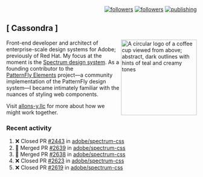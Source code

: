 <p align="right"><a rel="me" href="https://front-end.social/@castastrophe">
    <img alt="followers" title="Follow me on Mastodon" src="https://img.shields.io/mastodon/follow/109297102751309835?domain=https%3A%2F%2Ffront-end.social&label=Follow&logo=mastodon&logoColor=white&style=for-the-badge&labelColor=008080&color=006969"/></a>
  <a href="https://codepen.io/castastrophe/">
    <img alt="followers" title="Follow me on CodePen" src="https://img.shields.io/badge/23-1?color=640464&labelColor=7c007c&style=for-the-badge&logo=codepen&label=Follow"/></a>
<a href="https://castastrophe.medium.com/">
    <img alt="publishing" title="View articles on Medium" src="https://img.shields.io/badge/107-1?color=666&labelColor=444&label=subscribe&logo=medium&logoColor=white&style=for-the-badge"/></a>
</p>

## [&nbsp;Cassondra&nbsp;]

<img align="right" src="https://github-production-user-asset-6210df.s3.amazonaws.com/1840295/253016758-ba468774-1cd3-42c2-8f43-947b5eeb5edf.png" height="200" alt="A circular logo of a coffee cup viewed from above; abstract, dark outlines with hints of teal and creamy tones">

Front-end developer and architect of enterprise-scale design systems for Adobe; previously of Red Hat. My focus at the moment is the [Spectrum design system](https://github.com/adobe/spectrum-css). As a founding contributor to the [PatternFly&nbsp;Elements](https://github.com/patternfly/patternfly-elements) project&mdash;a community implementation of the PatternFly design system&mdash;I became intimately familiar with the nuances of styling web components.

Visit [allons-y.llc](http://allons-y.llc/) for more about how we might work together.

### Recent activity

<!--START_SECTION:activity-->
1. ❌ Closed PR [#2443](https://github.com/adobe/spectrum-css/pull/2443) in [adobe/spectrum-css](https://github.com/adobe/spectrum-css)
2. 🎉 Merged PR [#2639](https://github.com/adobe/spectrum-css/pull/2639) in [adobe/spectrum-css](https://github.com/adobe/spectrum-css)
3. 🎉 Merged PR [#2638](https://github.com/adobe/spectrum-css/pull/2638) in [adobe/spectrum-css](https://github.com/adobe/spectrum-css)
4. ❌ Closed PR [#2623](https://github.com/adobe/spectrum-css/pull/2623) in [adobe/spectrum-css](https://github.com/adobe/spectrum-css)
5. ❌ Closed PR [#2619](https://github.com/adobe/spectrum-css/pull/2619) in [adobe/spectrum-css](https://github.com/adobe/spectrum-css)
<!--END_SECTION:activity-->
